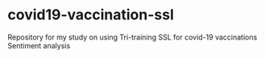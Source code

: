 # covid19-vaccination-ssl

Repository for my study on using Tri-training SSL for covid-19 vaccinations Sentiment analysis
